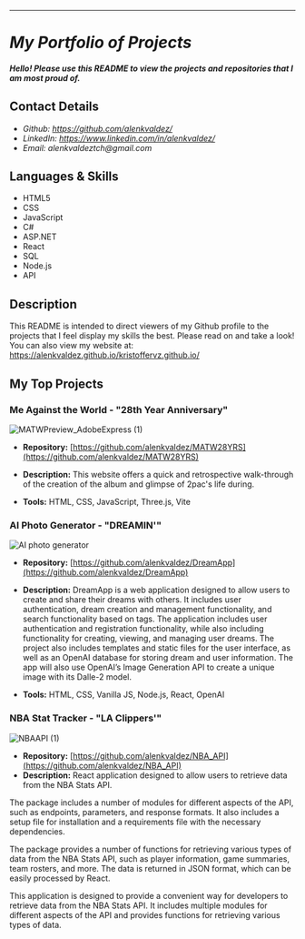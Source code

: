 ---
<My project portfolio README.md file for github>

# _My Portfolio of Projects_

#### _Hello! Please use this README to view the projects and repositories that I am most proud of._

## Contact Details

<!-- * _Website: currently working-->
* _Github: https://github.com/alenkvaldez/_
* _LinkedIn: https://www.linkedin.com/in/alenkvaldez/_
* _Email: alenkvaldeztch@gmail.com_

## Languages & Skills
* HTML5
* CSS
* JavaScript
* C#
* ASP.NET
* React
* SQL
* Node.js
* API

## Description

This README is intended to direct viewers of my
Github profile to the projects that I feel 
display my skills the best. Please read on and take a look!
You can also view my website at: https://alenkvaldez.github.io/kristoffervz.github.io/

## My Top Projects

###  Me Against the World - "28th Year Anniversary"
<!--* **View Project:**  http://www.insertpage.com-->
![MATWPreview_AdobeExpress (1)](https://user-images.githubusercontent.com/116237490/224577446-a28264c2-8e06-4197-86a5-37545dfad655.gif)

  * **Repository:**  [https://github.com/alenkvaldez/MATW28YRS](https://github.com/alenkvaldez/MATW28YRS)
  * **Description:**  This website offers a quick and retrospective walk-through of the creation of the album and glimpse of 2pac's life during.
 
  * **Tools:** HTML, CSS, JavaScript, Three.js, Vite

 ### AI Photo Generator - "DREAMIN'"
 
 ![AI photo generator](https://user-images.githubusercontent.com/116237490/234416593-c9f9be02-867a-40ea-9dd5-2a4193baaa66.gif)
 
   * **Repository:**  [https://github.com/alenkvaldez/DreamApp](https://github.com/alenkvaldez/DreamApp)
   * **Description:**  DreamApp is a web application designed to allow users to create and share their dreams with others. It includes user authentication, dream creation and management functionality, and search functionality based on tags.
The application includes user authentication and registration functionality, while also including functionality for creating, viewing, and managing user dreams. The project also includes templates and static files for the user interface, as well as an OpenAI database for storing dream and user information. The app will also use OpenAI’s Image Generation API to create a unique image with its Dalle-2 model.
  
   * **Tools:** HTML, CSS, Vanilla JS, Node.js, React, OpenAI
 
  ### NBA Stat Tracker - "LA Clippers'"
 
 ![NBAAPI (1)](https://user-images.githubusercontent.com/116237490/234427167-3618a4d8-6dfe-4aff-8fc0-063458fbf177.gif)

 * **Repository:**  [https://github.com/alenkvaldez/NBA_API](https://github.com/alenkvaldez/NBA_API)
 * **Description:** React application designed to allow users to retrieve data from the NBA Stats API.

The package includes a number of modules for different aspects of the API, such as endpoints, parameters, and response formats. It also includes a setup file for installation and a requirements file with the necessary dependencies.

The package provides a number of functions for retrieving various types of data from the NBA Stats API, such as player information, game summaries, team rosters, and more. The data is returned in JSON format, which can be easily processed by React.

This application is designed to provide a convenient way for developers to retrieve data from the NBA Stats API. It includes multiple modules for different aspects of the API and provides functions for retrieving various types of data.
